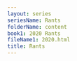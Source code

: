 ```yaml
---
layout: series
seriesName: Rants
folderName: content
book1: 2020 Rants
fileName1: 2020.html
title: Rants
---
```

